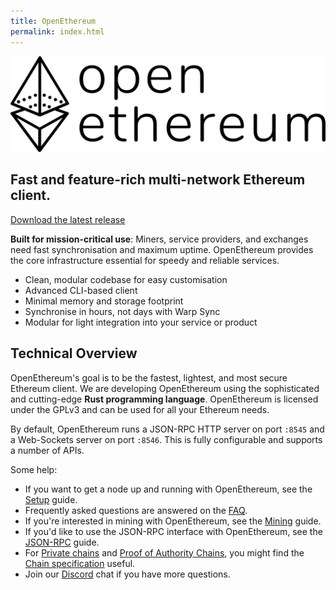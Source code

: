 ```yaml
---
title: OpenEthereum
permalink: index.html
---
```


![OpenEthereum](images/logo-openethereum.svg)

## Fast and feature-rich multi-network Ethereum client.
[Download the latest release](https://github.com/openethereum/openethereum/releases/latest)

**Built for mission-critical use**: Miners, service providers, and exchanges need fast synchronisation and maximum uptime. OpenEthereum provides the core infrastructure essential for speedy and reliable services.

- Clean, modular codebase for easy customisation
- Advanced CLI-based client
- Minimal memory and storage footprint
- Synchronise in hours, not days with Warp Sync
- Modular for light integration into your service or product

## Technical Overview
OpenEthereum's goal is to be the fastest, lightest, and most secure Ethereum client. We are developing OpenEthereum using the sophisticated and cutting-edge **Rust programming language**. OpenEthereum is licensed under the GPLv3 and can be used for all your Ethereum needs.

By default, OpenEthereum runs a JSON-RPC HTTP server on port `:8545` and a Web-Sockets server on port `:8546`. This is fully configurable and supports a number of APIs.

Some help:
- If you want to get a node up and running with OpenEthereum, see the [Setup](Setup) guide.
- Frequently asked questions are answered on the [FAQ](FAQ).
- If you're interested in mining with OpenEthereum, see the [Mining](Mining) guide.
- If you'd like to use the JSON-RPC interface with OpenEthereum, see the [JSON-RPC](JSONRPC) guide.
- For [Private chains](Private-chains) and [Proof of Authority Chains](Proof-of-Authority-Chains), you might find the [Chain specification](Chain-specification) useful.
- Join our [Discord](https://discord.io/openethereum) chat if you have more questions.
